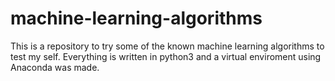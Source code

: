 # machine-learning-algorithms
This is a repository to try some of the known machine learning algorithms to test my self. Everything is written in python3 and a virtual enviroment using Anaconda was made.
